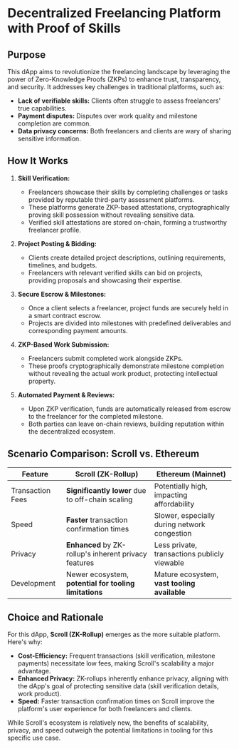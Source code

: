 # Decentralized Freelancing Platform with Proof of Skills

## Purpose

This dApp aims to revolutionize the freelancing landscape by leveraging the power of Zero-Knowledge Proofs (ZKPs) to enhance trust, transparency, and security. It addresses key challenges in traditional platforms, such as:

* **Lack of verifiable skills:** Clients often struggle to assess freelancers' true capabilities.
* **Payment disputes:** Disputes over work quality and milestone completion are common.
* **Data privacy concerns:** Both freelancers and clients are wary of sharing sensitive information.

## How It Works

1. **Skill Verification:**
   - Freelancers showcase their skills by completing challenges or tasks provided by reputable third-party assessment platforms.
   - These platforms generate ZKP-based attestations, cryptographically proving skill possession without revealing sensitive data.
   - Verified skill attestations are stored on-chain, forming a trustworthy freelancer profile.

2. **Project Posting & Bidding:**
   - Clients create detailed project descriptions, outlining requirements, timelines, and budgets.
   - Freelancers with relevant verified skills can bid on projects, providing proposals and showcasing their expertise.

3. **Secure Escrow & Milestones:**
   - Once a client selects a freelancer, project funds are securely held in a smart contract escrow.
   - Projects are divided into milestones with predefined deliverables and corresponding payment amounts.

4. **ZKP-Based Work Submission:**
   - Freelancers submit completed work alongside ZKPs.
   - These proofs cryptographically demonstrate milestone completion without revealing the actual work product, protecting intellectual property.

5. **Automated Payment & Reviews:**
   - Upon ZKP verification, funds are automatically released from escrow to the freelancer for the completed milestone.
   - Both parties can leave on-chain reviews, building reputation within the decentralized ecosystem.

## Scenario Comparison: Scroll vs. Ethereum

| Feature        | Scroll (ZK-Rollup)                                       | Ethereum (Mainnet)                    |
|----------------|---------------------------------------------------------|----------------------------------------|
| Transaction Fees | **Significantly lower** due to off-chain scaling           | Potentially high, impacting affordability |
| Speed          | **Faster** transaction confirmation times                 | Slower, especially during network congestion |
| Privacy        | **Enhanced** by ZK-rollup's inherent privacy features     | Less private, transactions publicly viewable |
| Development    | Newer ecosystem, **potential for tooling limitations** | Mature ecosystem, **vast tooling available** |

## Choice and Rationale

For this dApp, **Scroll (ZK-Rollup)** emerges as the more suitable platform. Here's why:

* **Cost-Efficiency:** Frequent transactions (skill verification, milestone payments) necessitate low fees, making Scroll's scalability a major advantage.
* **Enhanced Privacy:** ZK-rollups inherently enhance privacy, aligning with the dApp's goal of protecting sensitive data (skill verification details, work product).
* **Speed:** Faster transaction confirmation times on Scroll improve the platform's user experience for both freelancers and clients.

While Scroll's ecosystem is relatively new, the benefits of scalability, privacy, and speed outweigh the potential limitations in tooling for this specific use case.

